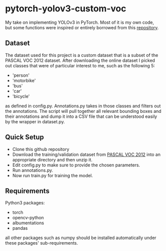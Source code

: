 # pytorch-yolov3-custom-voc

My take on implementing YOLOv3 in PyTorch. Most of it is my own code, but some functions were inspired or entirely borrowed from this
[repository](https://github.com/aladdinpersson/Machine-Learning-Collection/tree/master/ML/Pytorch/object_detection/YOLOv3).

## Dataset
The dataset used for this project is a custom dataset that is a subset of the PASCAL VOC 2012 dataset. After downloading the online dataset
I picked out classes that were of particular interest to me, such as the following 5:
* 'person'
* 'motorbike'
* 'bus'
* 'car'
* 'bicycle'

as defined in  config.py. Annotations.py takes in those classes and filters out the annotations. The script will pull together all relevant 
bounding boxes and their annotations and dump it into a CSV file that can be understood easily by the wrapper in dataset.py. 

## Quick Setup
* Clone this github repository
* Download the training/validation dataset from [PASCAL VOC 2012](http://host.robots.ox.ac.uk/pascal/VOC/voc2012/index.html#voc2012vs2011) into an appropriate directory and then unzip it.
* Edit config.py to make sure to provide the chosen parameters. 
* Run annotations.py.
* Now run train.py for training the model.


## Requirements
Python3 packages:
* torch
* opencv-python
* albumentations
* pandas

all other packages such as numpy should be installed automatically under these packages' sub-requirements.
